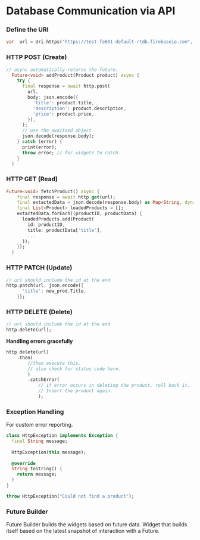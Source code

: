# Database Communication via API

### Define the URI
```dart
var  url = Uri.https("https://test-fe651-default-rtdb.firebaseio.com", "/products.json");
```

### HTTP POST  (Create)

```dart
// async automatically returns the future.
  Future<void> addProduct(Product product) async {
    try {
      final response = await http.post(
        url,
        body: json.encode({
          'title': product.title,
          'description': product.description,
          'price': product.price,
        }),
      );
      // use the awaitaed object
      json.decode(response.body);
    } catch (error) {
      print(error);
      throw error; // for widgets to catch.
    }
  }
```
### HTTP GET (Read)
```dart
Future<void> fetchProduct() async {
    final response = await http.get(url);
    final extactedData = json.decode(response.body) as Map<String, dynamic>;
    final List<Product> loadedProducts = [];
    extactedData.forEach((productID, productData) { 
      loadedProducts.add(Product(
        id: productID,
        title: productData['title'],
        ...
      ));
    });
  }
```
### HTTP PATCH (Update)
```dart
// url should include the id at the end
http.patch(url, json.encode({
      'title': new_prod.Title,
    });
```
### HTTP DELETE (Delete)
```dart
// url should include the id at the end
http.delete(url);
```
**Handling errors gracefully**
```dart
http.delete(url)
	.then(
		//then execute this.
		// also check for status code here.
		)
		.catchError(
			// if error occurs in deleting the product, roll back it.
			// Insert the product again.
			);
```
### Exception Handling
For custom error reporting.
```dart
class HttpException implements Exception {
  final String message;
  
  HttpException(this.message);
  
  @override
  String toString() {
    return message;
  }
}
```
```dart
throw HttpException("Could not find a product");
```
### Future Builder
Future Builder builds the widgets based on future data.
Widget that builds itself based on the latest snapshot of interaction with a Future.

